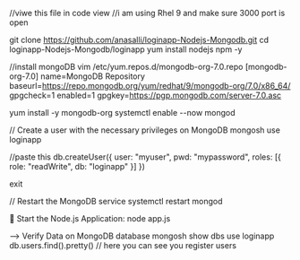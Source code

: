 //viwe this file in code view 
//i am using Rhel 9 and make sure 3000 port is open

git clone https://github.com/anasalli/loginapp-Nodejs-Mongodb.git
cd loginapp-Nodejs-Mongodb/loginapp
yum install nodejs npm -y

//install mongoDB
vim /etc/yum.repos.d/mongodb-org-7.0.repo
[mongodb-org-7.0]
name=MongoDB Repository
baseurl=https://repo.mongodb.org/yum/redhat/9/mongodb-org/7.0/x86_64/
gpgcheck=1
enabled=1
gpgkey=https://pgp.mongodb.com/server-7.0.asc

yum install -y mongodb-org
systemctl enable --now mongod

//	Create a user with the necessary privileges on MongoDB
mongosh
use loginapp

//paste this
db.createUser({
  user: "myuser",
  pwd: "mypassword",
  roles: [{ role: "readWrite", db: "loginapp" }]
})

exit

//	Restart the MongoDB service
systemctl restart mongod


	 Start the Node.js Application:
node app.js



--> Verify Data on MongoDB database
mongosh
show dbs
use loginapp
db.users.find().pretty()   // here you can see you register users

